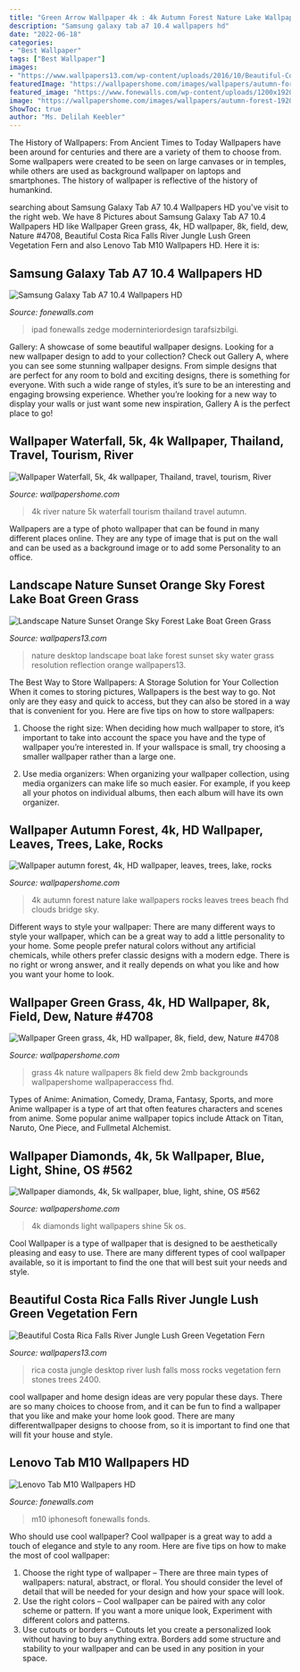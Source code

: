 ```yaml
---
title: "Green Arrow Wallpaper 4k : 4k Autumn Forest Nature Lake Wallpapers Rocks Leaves Trees Beach Fhd Clouds Bridge Sky"
description: "Samsung galaxy tab a7 10.4 wallpapers hd"
date: "2022-06-18"
categories:
- "Best Wallpaper"
tags: ["Best Wallpaper"]
images:
- "https://www.wallpapers13.com/wp-content/uploads/2016/10/Beautiful-Costa-Rica-Falls-river-jungle-lush-green-vegetation-fern-green-moss-rocks-trees-stones-HD-Wallpaper-for-Desktop-3840x2400-1024x768.jpg"
featuredImage: "https://wallpapershome.com/images/wallpapers/autumn-forest-1920x1080-4k-hd-wallpaper-leaves-trees-lake-rocks-beach-578.jpg"
featured_image: "https://www.fonewalls.com/wp-content/uploads/1200x1920-Background-HD-Wallpaper-203-600x960.jpg"
image: "https://wallpapershome.com/images/wallpapers/autumn-forest-1920x1080-4k-hd-wallpaper-leaves-trees-lake-rocks-beach-578.jpg"
ShowToc: true
author: "Ms. Delilah Keebler"
---
```



The History of Wallpapers: From Ancient Times to Today
Wallpapers have been around for centuries and there are a variety of them to choose from. Some wallpapers were created to be seen on large canvases or in temples, while others are used as background wallpaper on laptops and smartphones. The history of wallpaper is reflective of the history of humankind.

	

		
searching about Samsung Galaxy Tab A7 10.4 Wallpapers HD you've visit to the right web. We have 8 Pictures about Samsung Galaxy Tab A7 10.4 Wallpapers HD like Wallpaper Green grass, 4k, HD wallpaper, 8k, field, dew, Nature #4708, Beautiful Costa Rica Falls River Jungle Lush Green Vegetation Fern and also Lenovo Tab M10 Wallpapers HD. Here it is:
		
    
## Samsung Galaxy Tab A7 10.4 Wallpapers HD

<img loading=lazy src="https://www.fonewalls.com/wp-content/uploads/1200x1920-Background-HD-Wallpaper-203-600x960.jpg" onerror="this.onerror=null;this.src='https://tse2.mm.bing.net/th?id=OIP.thTsLHSdTCeLnM58pH_yUgHaL2&amp;pid=15.1';" alt="Samsung Galaxy Tab A7 10.4 Wallpapers HD">

_Source: fonewalls.com_

>ipad fonewalls zedge moderninteriordesign tarafsizbilgi. 

	

Gallery: A showcase of some beautiful wallpaper designs.
Looking for a new wallpaper design to add to your collection? Check out Gallery A, where you can see some stunning wallpaper designs. From simple designs that are perfect for any room to bold and exciting designs, there is something for everyone. With such a wide range of styles, it’s sure to be an interesting and engaging browsing experience. Whether you’re looking for a new way to display your walls or just want some new inspiration, Gallery A is the perfect place to go!





	
	
    
## Wallpaper Waterfall, 5k, 4k Wallpaper, Thailand, Travel, Tourism, River

<img loading=lazy src="https://wallpapershome.com/images/wallpapers/waterfall-3840x2160-5k-4k-wallpaper-thailand-travel-tourism-river-7043.jpg" onerror="this.onerror=null;this.src='https://tse1.mm.bing.net/th?id=OIP.4OPjoVfy5ZfRelAe1iPU-wHaEK&amp;pid=15.1';" alt="Wallpaper Waterfall, 5k, 4k wallpaper, Thailand, travel, tourism, River">

_Source: wallpapershome.com_

>4k river nature 5k waterfall tourism thailand travel autumn. 

	



Wallpapers are a type of photo wallpaper that can be found in many different places online. They are any type of image that is put on the wall and can be used as a background image or to add some Personality to an office.

    
## Landscape Nature Sunset Orange Sky Forest Lake Boat Green Grass

<img loading=lazy src="https://www.wallpapers13.com/wp-content/uploads/2018/06/Landscape-Nature-Sunset-Orange-Sky-Forest-Lake-Boat-Green-Grass-Reflection-In-Water-Desktop-Wallpaper-HD-5200x2925.jpg" onerror="this.onerror=null;this.src='https://tse2.mm.bing.net/th?id=OIP.MYajK9_FiBt-RTgamoG0_QHaEK&amp;pid=15.1';" alt="Landscape Nature Sunset Orange Sky Forest Lake Boat Green Grass">

_Source: wallpapers13.com_

>nature desktop landscape boat lake forest sunset sky water grass resolution reflection orange wallpapers13. 

	

The Best Way to Store Wallpapers: A Storage Solution for Your Collection
When it comes to storing pictures, Wallpapers is the best way to go. Not only are they easy and quick to access, but they can also be stored in a way that is convenient for you. Here are five tips on how to store wallpapers:
1) Choose the right size: When deciding how much wallpaper to store, it’s important to take into account the space you have and the type of wallpaper you’re interested in. If your wallspace is small, try choosing a smaller wallpaper rather than a large one.

2) Use media organizers: When organizing your wallpaper collection, using media organizers can make life so much easier. For example, if you keep all your photos on individual albums, then each album will have its own organizer.

    
## Wallpaper Autumn Forest, 4k, HD Wallpaper, Leaves, Trees, Lake, Rocks

<img loading=lazy src="https://wallpapershome.com/images/wallpapers/autumn-forest-1920x1080-4k-hd-wallpaper-leaves-trees-lake-rocks-beach-578.jpg" onerror="this.onerror=null;this.src='https://tse1.mm.bing.net/th?id=OIP.TGY2nIho9-GxApT7S0ftQAHaEK&amp;pid=15.1';" alt="Wallpaper autumn forest, 4k, HD wallpaper, leaves, trees, lake, rocks">

_Source: wallpapershome.com_

>4k autumn forest nature lake wallpapers rocks leaves trees beach fhd clouds bridge sky. 

	

Different ways to style your wallpaper:
There are many different ways to style your wallpaper, which can be a great way to add a little personality to your home. Some people prefer natural colors without any artificial chemicals, while others prefer classic designs with a modern edge. There is no right or wrong answer, and it really depends on what you like and how you want your home to look.

    
## Wallpaper Green Grass, 4k, HD Wallpaper, 8k, Field, Dew, Nature #4708

<img loading=lazy src="https://wallpapershome.com/images/wallpapers/green-grass-3840x2160-4k-hd-wallpaper-8k-field-dew-4708.jpg" onerror="this.onerror=null;this.src='https://tse3.mm.bing.net/th?id=OIP.rbMx86e19giXF8NMI9Gm-AHaEK&amp;pid=15.1';" alt="Wallpaper Green grass, 4k, HD wallpaper, 8k, field, dew, Nature #4708">

_Source: wallpapershome.com_

>grass 4k nature wallpapers 8k field dew 2mb backgrounds wallpapershome wallpaperaccess fhd. 

	

Types of Anime: Animation, Comedy, Drama, Fantasy, Sports, and more
Anime wallpaper is a type of art that often features characters and scenes from anime. Some popular anime wallpaper topics include Attack on Titan, Naruto, One Piece, and Fullmetal Alchemist.

    
## Wallpaper Diamonds, 4k, 5k Wallpaper, Blue, Light, Shine, OS #562

<img loading=lazy src="https://wallpapershome.com/images/wallpapers/diamonds-3840x2160-4k-5k-wallpaper-blue-light-shine-562.jpg" onerror="this.onerror=null;this.src='https://tse1.mm.bing.net/th?id=OIP.a2OHmkiy28smkKnazCmJnAHaEK&amp;pid=15.1';" alt="Wallpaper diamonds, 4k, 5k wallpaper, blue, light, shine, OS #562">

_Source: wallpapershome.com_

>4k diamonds light wallpapers shine 5k os. 

	

Cool Wallpaper is a type of wallpaper that is designed to be aesthetically pleasing and easy to use. There are many different types of cool wallpaper available, so it is important to find the one that will best suit your needs and style.

    
## Beautiful Costa Rica Falls River Jungle Lush Green Vegetation Fern

<img loading=lazy src="https://www.wallpapers13.com/wp-content/uploads/2016/10/Beautiful-Costa-Rica-Falls-river-jungle-lush-green-vegetation-fern-green-moss-rocks-trees-stones-HD-Wallpaper-for-Desktop-3840x2400-1024x768.jpg" onerror="this.onerror=null;this.src='https://tse3.mm.bing.net/th?id=OIP.rfOdJoDzuXGjJuuYLdDxEAHaFj&amp;pid=15.1';" alt="Beautiful Costa Rica Falls River Jungle Lush Green Vegetation Fern">

_Source: wallpapers13.com_

>rica costa jungle desktop river lush falls moss rocks vegetation fern stones trees 2400. 

	

cool wallpaper and home design ideas are very popular these days. There are so many choices to choose from, and it can be fun to find a wallpaper that you like and make your home look good. There are many differentwallpaper designs to choose from, so it is important to find one that will fit your house and style.

    
## Lenovo Tab M10 Wallpapers HD

<img loading=lazy src="https://www.fonewalls.com/wp-content/uploads/1200x1920-Background-HD-Wallpaper-213-768x1229.jpg" onerror="this.onerror=null;this.src='https://tse3.mm.bing.net/th?id=OIP.Q2VkU-IL2Z1XIOCYeFp68AHaL2&amp;pid=15.1';" alt="Lenovo Tab M10 Wallpapers HD">

_Source: fonewalls.com_

>m10 iphonesoft fonewalls fonds. 

	

Who should use cool wallpaper?
Cool wallpaper is a great way to add a touch of elegance and style to any room. Here are five tips on how to make the most of cool wallpaper: 
1) Choose the right type of wallpaper – There are three main types of wallpapers: natural, abstract, or floral. You should consider the level of detail that will be needed for your design and how your space will look. 
2) Use the right colors – Cool wallpaper can be paired with any color scheme or pattern. If you want a more unique look, Experiment with different colors and patterns. 
3) Use cutouts or borders – Cutouts let you create a personalized look without having to buy anything extra. Borders add some structure and stability to your wallpaper and can be used in any position in your space.

